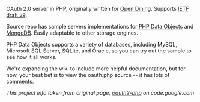 OAuth 2.0 server in PHP, originally written for [Open Dining](http://www.opendining.net/). Supports [IETF draft v9](http://tools.ietf.org/html/draft-ietf-oauth-v2-09).

Source repo has sample servers implementations for [PHP Data Objects](http://php.net/manual/en/book.pdo.php) and [MongoDB](http://www.mongodb.org/). Easily adaptable to other storage engines.

PHP Data Objects supports a variety of databases, including MySQL, Microsoft SQL Server, SQLite, and Oracle, so you can try out the sample to see how it all works.

We're expanding the wiki to include more helpful documentation, but for now, your best bet is to view the oauth.php source -- it has lots of comments.

*This project info taken from original page, [oauth2-php](https://code.google.com/p/oauth2-php/) on code.google.com*
